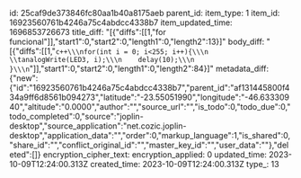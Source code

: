 id: 25caf9de373846fc80aa1b40a8175aeb
parent_id: 
item_type: 1
item_id: 16923560761b4246a75c4abdcc4338b7
item_updated_time: 1696853726673
title_diff: "[{\"diffs\":[[1,\"for funcional\"]],\"start1\":0,\"start2\":0,\"length1\":0,\"length2\":13}]"
body_diff: "[{\"diffs\":[[1,\"````c++\\\nfor(int i = 0; i<255; i++){\\\n  \\tanalogWrite(LED3, i);\\\n    delay(10);\\\n  }\\\n````\"]],\"start1\":0,\"start2\":0,\"length1\":0,\"length2\":84}]"
metadata_diff: {"new":{"id":"16923560761b4246a75c4abdcc4338b7","parent_id":"af131445800f434a9ff6d8561b094273","latitude":"-23.55051990","longitude":"-46.63330940","altitude":"0.0000","author":"","source_url":"","is_todo":0,"todo_due":0,"todo_completed":0,"source":"joplin-desktop","source_application":"net.cozic.joplin-desktop","application_data":"","order":0,"markup_language":1,"is_shared":0,"share_id":"","conflict_original_id":"","master_key_id":"","user_data":""},"deleted":[]}
encryption_cipher_text: 
encryption_applied: 0
updated_time: 2023-10-09T12:24:00.313Z
created_time: 2023-10-09T12:24:00.313Z
type_: 13